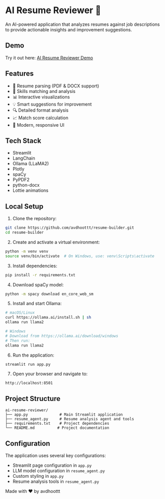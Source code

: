 # AI Resume Reviewer 🤖

An AI-powered application that analyzes resumes against job descriptions to provide actionable insights and improvement suggestions.

## Demo

Try it out here: [AI Resume Reviewer Demo](https://resumee-builder.streamlit.app/)

## Features

- 📄 Resume parsing (PDF & DOCX support)
- 🎯 Skills matching and analysis
- 📊 Interactive visualizations
- 💡 Smart suggestions for improvement
- 🔍 Detailed format analysis
- 📈 Match score calculation
- 🎨 Modern, responsive UI

## Tech Stack

- Streamlit
- LangChain
- Ollama (LLaMA2)
- Plotly
- spaCy
- PyPDF2
- python-docx
- Lottie animations

## Local Setup

1. Clone the repository:

```bash
git clone https://github.com/avdhoottt/resume-builder.git
cd resume-builder
```

2. Create and activate a virtual environment:

```bash
python -m venv venv
source venv/bin/activate  # On Windows, use: venv\Scripts\activate
```

3. Install dependencies:

```bash
pip install -r requirements.txt
```

4. Download spaCy model:

```bash
python -m spacy download en_core_web_sm
```

5. Install and start Ollama:

```bash
# macOS/Linux
curl https://ollama.ai/install.sh | sh
ollama run llama2

# Windows
# Download from https://ollama.ai/download/windows
# Then run:
ollama run llama2
```

6. Run the application:

```bash
streamlit run app.py
```

7. Open your browser and navigate to:

```
http://localhost:8501
```

## Project Structure

```
ai-resume-reviewer/
├── app.py              # Main Streamlit application
├── resume_agent.py     # Resume analysis agent and tools
├── requirements.txt    # Project dependencies
└── README.md          # Project documentation
```

## Configuration

The application uses several key configurations:

- Streamlit page configuration in `app.py`
- LLM model configuration in `resume_agent.py`
- Custom styling in `app.py`
- Resume analysis tools in `resume_agent.py`

Made with ❤️ by avdhoottt
